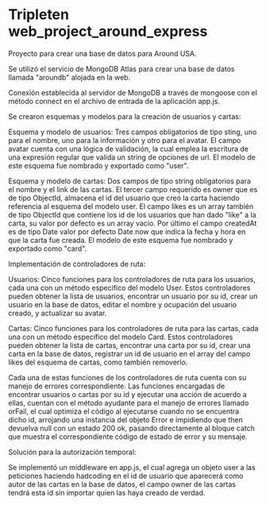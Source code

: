 # Tripleten web_project_around_express

Proyecto para crear una base de datos para Around USA.

Se utilizó el servicio de MongoDB Atlas para crear una
base de datos llamada "aroundb" alojada en la web.

Conexión establecida al servidor de MongoDB a través de
mongoose con el método connect en el archivo de entrada
de la aplicación app.js.

Se crearon esquemas y modelos para la creación de usuarios
y cartas:

Esquema y modelo de usuarios:
Tres campos obligatorios de tipo sting, uno para el nombre,
uno para la información y otro para el avatar. El campo
avatar cuenta con una lógica de validación, la cual emplea
la escritura de una expresión regular que valida un string
de opciones de url. El modelo de este esquema fue nombrado
y exportado como "user".

Esquema y modelo de cartas:
Dos campos de tipo string obligatorios para el nombre y el
link de las cartas. El tercer campo requerido es owner que
es de tipo ObjectId, almacena el id del usuario que creó la
carta haciendo referencia al esquema del modelo user.
El campo likes es un array también de tipo ObjectId que
contiene los id de los usuarios que han dado "like" a la
carta, su valor por defecto es un array vacío.
Por último el campo createdAt es de tipo Date valor por
defecto Date.now que indica la fecha y hora en que la
carta fue creada. El modelo de este esquema fue nombrado
y exportado como "card".

Implementación de controladores de ruta:

Usuarios:
Cinco funciones para los controladores de ruta para los
usuarios, cada una con un método especifico del modelo User.
Estos controladores pueden obtener la lista de usuarios,
encontrar un usuario por su id, crear un usuario en la base
de datos, editar el nombre y ocupación del usuario creado,
y actualizar su avatar.

Cartas:
Cinco funciones para los controladores de ruta para las
cartas, cada una con un método especifico del modelo Card.
Estos controladores pueden obtener la lista de cartas,
encontrar una carta por su id, crear una carta en la base
de datos, registrar un id de usuario en el array del campo
likes del esquema de cartas, como también removerlo.

Cada una de estas funciones de los controladores de ruta
cuenta con su manejo de errores correspondiente. Las
funciones encargadas de encontrar usuarios o cartas por su
id y ejecutar una acción de acuerdo a ellas, cuentan con el
método ayudante para el manejo de errores llamado orFail,
el cual optimiza el código al ejecutarse cuando no se
encuentra dicho id, arrojando una instancia del objeto Error
e impidiendo que then devuelva null con un estado 200 ok,
pasando directamente al bloque catch que muestra el
correspondiente código de estado de error y su mensaje.

Solución para la autorización temporal:

Se implementó un middleware en app.js, el cual agrega un
objeto user a las peticiones haciendo hadcoding en el
id de usuario que aparecerá como autor de las cartas
en la base de datos, el campo owner de las cartas tendrá
esta id sin importar quien las haya creado de verdad.

